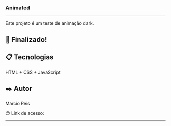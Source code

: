 ### Animated

---

Este projeto é um teste de animação dark.

## 🚀 Finalizado!

## 📋 Tecnologias
HTML + CSS + JavaScript

## ✒️ Autor
Márcio Reis

😊 Link de acesso: 

---

